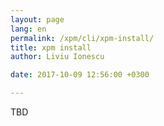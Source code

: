 ```yaml
---
layout: page
lang: en
permalink: /xpm/cli/xpm-install/
title: xpm install
author: Liviu Ionescu

date: 2017-10-09 12:56:00 +0300

---
```


TBD
